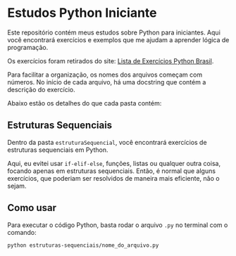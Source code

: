 # Estudos Python Iniciante

Este repositório contém meus estudos sobre Python para iniciantes. Aqui você encontrará exercícios e exemplos que me ajudam a aprender lógica de programação.

Os exercícios foram retirados do site: [Lista de Exercícios Python Brasil](https://wiki.python.org.br/ListaDeExercicios).

Para facilitar a organização, os nomes dos arquivos começam com números. No início de cada arquivo, há uma docstring que contém a descrição do exercício.

Abaixo estão os detalhes do que cada pasta contém:

## Estruturas Sequenciais
Dentro da pasta `estruturaSequencial`, você encontrará exercícios de estruturas sequenciais em Python.

Aqui, eu evitei usar `if-elif-else`, funções, listas ou qualquer outra coisa, focando apenas em estruturas sequenciais. Então, é normal que alguns exercícios, que poderiam ser resolvidos de maneira mais eficiente, não o sejam.

## Como usar
Para executar o código Python, basta rodar o arquivo `.py` no terminal com o comando:

```bash
python estruturas-sequenciais/nome_do_arquivo.py
```
